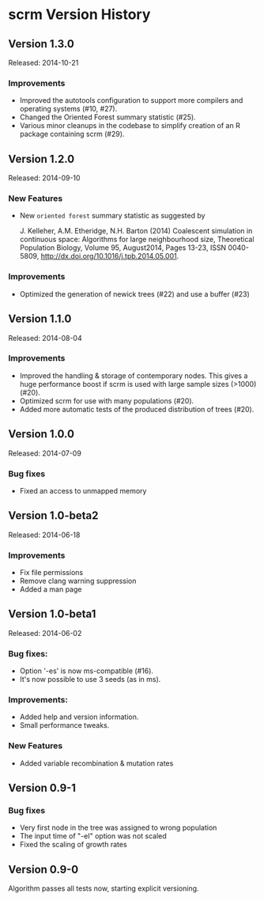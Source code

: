 scrm Version History
========================

Version 1.3.0
------------------------
Released: 2014-10-21

### Improvements
+ Improved the autotools configuration to support more compilers and operating
  systems (#10, #27).
+ Changed the Oriented Forest summary statistic (#25).
+ Various minor cleanups in the codebase to simplify creation of an R package
  containing scrm (#29).




Version 1.2.0
------------------------
Released: 2014-09-10

### New Features
+ New `oriented forest` summary statistic as suggested by 

    J. Kelleher, A.M. Etheridge, N.H. Barton (2014) Coalescent simulation in 
    continuous space: Algorithms for large neighbourhood size, 
    Theoretical Population Biology, Volume 95, August2014, Pages 13-23, 
    ISSN 0040-5809, http://dx.doi.org/10.1016/j.tpb.2014.05.001. 

### Improvements
+ Optimized the generation of newick trees (#22) and use a buffer (#23)


 

Version 1.1.0
------------------------
Released: 2014-08-04

### Improvements
+ Improved the handling & storage of contemporary nodes. This gives a huge
  performance boost if scrm is used with large sample sizes (>1000) (#20). 
+ Optimized scrm for use with many populations (#20). 
+ Added more automatic tests of the produced distribution of trees (#20).




Version 1.0.0 
------------------------
Released: 2014-07-09

### Bug fixes
+ Fixed an access to unmapped memory




Version 1.0-beta2
------------------------
Released: 2014-06-18

### Improvements
+ Fix file permissions
+ Remove clang warning suppression
+ Added a man page




Version 1.0-beta1
------------------------
Released: 2014-06-02

### Bug fixes:
+ Option '-es' is now ms-compatible (#16).
+ It's now possible to use 3 seeds (as in ms).

### Improvements:
+ Added help and version information.
+ Small performance tweaks.

### New Features
+ Added variable recombination & mutation rates




Version 0.9-1
------------------------

### Bug fixes
+ Very first node in the tree was assigned to wrong population
+ The input time of "-eI" option was not scaled
+ Fixed the scaling of growth rates




Version 0.9-0
------------------------

Algorithm passes all tests now, starting explicit versioning.

